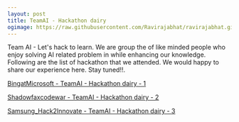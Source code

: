 ```yaml
---
layout: post
title: TeamAI - Hackathon dairy
ogimage: https://raw.githubusercontent.com/Ravirajabhat/ravirajabhat.github.io/master/images/hackathon.jpg
---
```

Team AI - Let's hack to learn. We are group the of like minded people who enjoy solving AI related problem in while enhancing our knowledge. Following are the list of hackathon that we attended. We would happy to share our experience here. Stay tuned!!. 

[BingatMicrosoft - TeamAI - Hackathon dairy - 1](https://github.com/Ravirajabhat/BingatMicrosoft)

[Shadowfaxcodewar - TeamAI - Hackathon dairy - 2](https://github.com/Ravirajabhat/Shadowfaxcodewar)

[Samsung_Hack2Innovate - TeamAI - Hackathon dairy - 3](https://github.com/Ravirajabhat/Samsung_Hack2Innovate)
